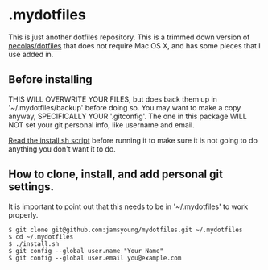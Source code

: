 # .mydotfiles
This is just another dotfiles repository.  This is a trimmed down version of
[necolas/dotfiles][1] that does not require Mac OS X, and has some pieces that
I use added in.


## Before installing
THIS WILL OVERWRITE YOUR FILES, but does back them up in '~/.mydotfiles/backup'
before doing so.  You may want to make a copy anyway, SPECIFICALLY YOUR
'.gitconfig'.  The one in this package WILL NOT set your git personal info, like
username and email.

[Read the install.sh script][0] before running it to make sure it is not going
to do anything you don't want it to do.


## How to clone, install, and add personal git settings.
It is important to point out that this needs to be in '~/.mydotfiles' to work
properly.

    $ git clone git@github.com:jamsyoung/mydotfiles.git ~/.mydotfiles
    $ cd ~/.mydotfiles
    $ ./install.sh
    $ git config --global user.name "Your Name"
    $ git config --global user.email you@example.com


[0]: https://github.com/jamsyoung/mydotfiles/blob/master/install.sh
[1]: https://github.com/necolas/dotfiles

